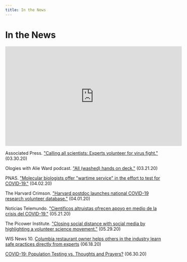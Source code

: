 ```yaml
---
title: In the News
---
```

# In the News

<iframe width="560" height="315" src="https://www.youtube-nocookie.com/embed/k2PtedjVYBQ" frameborder="0" allow="accelerometer; autoplay; encrypted-media; gyroscope; picture-in-picture" allowfullscreen></iframe>

Associated Press. ["Calling all scientists: Experts volunteer for virus fight."](https://apnews.com/8e9e0a20377f0547629e226f0f73f909) (03.30.20)

Ologies with Alie Ward podcast. ["All (washed) hands on deck."](https://www.alieward.com/ologies/handsondeck) (03.21.20)

PNAS. ["Molecular biologists offer "wartime service" in the effort to test for COVID-19."](http://blog.pnas.org/2020/04/preview-inner-workings-molecular-biologists-offer-wartime-service-in-the-effort-to-test-for-covid-19/) (04.02.20)

The Harvard Crimson. ["Harvard postdoc launches national COVID-19 research volunteer database."](https://www.thecrimson.com/article/2020/4/1/harvard-coronavirus-postdoc-volunteer-researcher-form/) (04.01.20)

Noticias Telemundo. ["Científicos altruistas ofrecen apoyo en medio de la crisis del COVID-19."](https://www.telemundo.com/noticias/2020/05/21/cientificos-altruistas-ofrecen-apoyo-en-medio-de-la-crisis-del-covid-19-tmvo9448733) (05.21.20)

The Picower Institute. ["Closing social distance with social media by highlighting a volunteer science movement."](https://picower.mit.edu/news/closing-social-distance-social-media-highlighting-volunteer-science-movement) (05.29.20)

WIS News 10. [Columbia restaurant owner helps others in the industry learn safe practices directly from experts](https://www.wistv.com/2020/06/18/columbia-restaurant-owner-helps-others-industry-learn-safe-practices-directly-experts/) (06.18.20)

[COVID-19: Population Testing vs. Thoughts and Prayers?](https://medium.com/@arhyne/covid-19-population-testing-vs-thoughts-and-prayers-454e64946dde) (06.30.20)